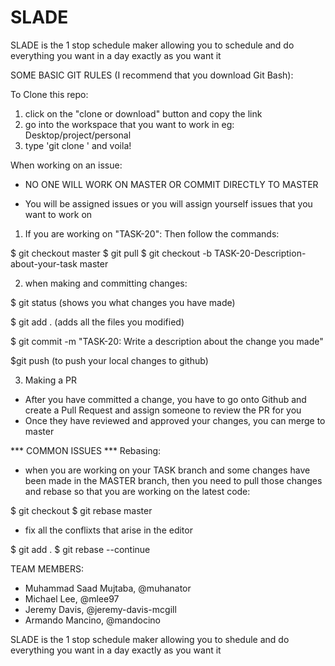 # SLADE
SLADE is the 1 stop schedule maker allowing you to schedule and do everything you want in a day exactly as you want it


SOME BASIC GIT RULES (I recommend that you download Git Bash):

To Clone this repo:
1) click on the "clone or download" button and copy the link
2) go into the workspace that you want to work in eg: Desktop/project/personal
3) type 'git clone <INSERT LINK>' and voila!

When working on an issue:
* NO ONE WILL WORK ON MASTER OR COMMIT DIRECTLY TO MASTER
- You will be assigned issues or you will assign yourself issues that you want to work on 
1) If you are working on "TASK-20": Then follow the commands:

$ git checkout master
$ git pull
$ git checkout -b TASK-20-Description-about-your-task master

2) when making and committing changes:

$ git status (shows you what changes you have made)

$ git add . (adds all the files you modified)

$ git commit -m "TASK-20: Write a description about the change you made"

$git push (to push your local changes to github)


3) Making a PR
- After you have committed a change, you have to go onto Github and create a Pull Request and assign someone to review the PR for you
- Once they have reviewed and approved your changes, you can merge to master

*** COMMON ISSUES ***
Rebasing:
- when you are working on your TASK branch and some changes have been made in the MASTER branch, then you need to pull those changes and rebase so that you are working on the latest code:

$ git checkout <TASK-BRANCH>
$ git rebase master

- fix all the conflixts that arise in the editor 

$ git add .
$ git rebase --continue



TEAM MEMBERS:

- Muhammad Saad Mujtaba, @muhanator
- Michael Lee, @mlee97
- Jeremy Davis, @jeremy-davis-mcgill
- Armando Mancino, @mandocino


SLADE is the 1 stop schedule maker allowing you to shedule and do everything you want in a day exactly as you want it

